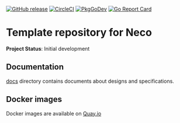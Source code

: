[![GitHub release](https://img.shields.io/github/release/cybozu-go/github-actions-controller.svg?maxAge=60)][releases]
[![CircleCI](https://circleci.com/gh/cybozu-go/github-actions-controller.svg?style=svg)](https://circleci.com/gh/cybozu-go/github-actions-controller)
[![PkgGoDev](https://pkg.go.dev/badge/github.com/cybozu-go/github-actions-controller?tab=overview)](https://pkg.go.dev/github.com/cybozu-go/github-actions-controller?tab=overview)
[![Go Report Card](https://goreportcard.com/badge/github.com/cybozu-go/github-actions-controller)](https://goreportcard.com/report/github.com/cybozu-go/github-actions-controller)

Template repository for Neco
============================

**Project Status**: Initial development

Documentation
-------------

[docs](docs/) directory contains documents about designs and specifications.

Docker images
-------------

Docker images are available on [Quay.io](https://quay.io/repository/cybozu/github-actions-controller)

[releases]: https://github.com/cybozu-go/github-actions-controller/releases
